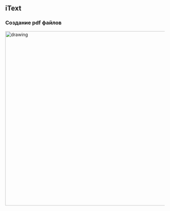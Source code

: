 ## iText
### Создание pdf файлов

<img src="https://im.wampi.ru/2023/04/09/11.png" alt="drawing" width="550"/>
